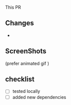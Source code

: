 This PR

## Changes

-

## ScreenShots

(prefer animated gif )

## checklist

- [ ] tested locally
- [ ] added new dependencies
